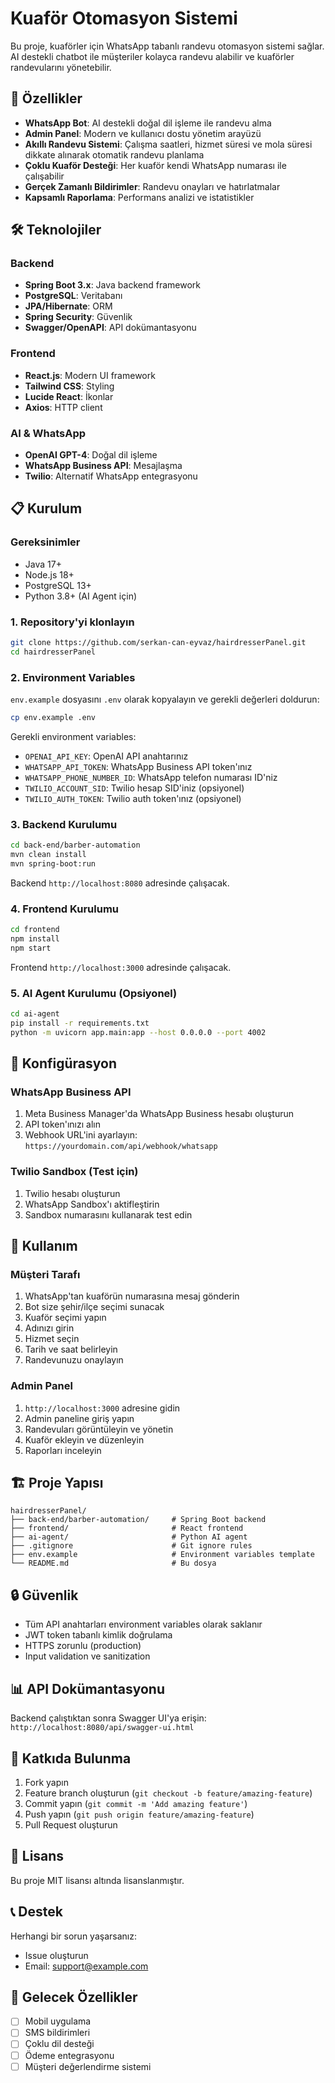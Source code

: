 # Kuaför Otomasyon Sistemi

Bu proje, kuaförler için WhatsApp tabanlı randevu otomasyon sistemi sağlar. AI destekli chatbot ile müşteriler kolayca randevu alabilir ve kuaförler randevularını yönetebilir.

## 🚀 Özellikler

- **WhatsApp Bot**: AI destekli doğal dil işleme ile randevu alma
- **Admin Panel**: Modern ve kullanıcı dostu yönetim arayüzü
- **Akıllı Randevu Sistemi**: Çalışma saatleri, hizmet süresi ve mola süresi dikkate alınarak otomatik randevu planlama
- **Çoklu Kuaför Desteği**: Her kuaför kendi WhatsApp numarası ile çalışabilir
- **Gerçek Zamanlı Bildirimler**: Randevu onayları ve hatırlatmalar
- **Kapsamlı Raporlama**: Performans analizi ve istatistikler

## 🛠️ Teknolojiler

### Backend
- **Spring Boot 3.x**: Java backend framework
- **PostgreSQL**: Veritabanı
- **JPA/Hibernate**: ORM
- **Spring Security**: Güvenlik
- **Swagger/OpenAPI**: API dokümantasyonu

### Frontend
- **React.js**: Modern UI framework
- **Tailwind CSS**: Styling
- **Lucide React**: İkonlar
- **Axios**: HTTP client

### AI & WhatsApp
- **OpenAI GPT-4**: Doğal dil işleme
- **WhatsApp Business API**: Mesajlaşma
- **Twilio**: Alternatif WhatsApp entegrasyonu

## 📋 Kurulum

### Gereksinimler
- Java 17+
- Node.js 18+
- PostgreSQL 13+
- Python 3.8+ (AI Agent için)

### 1. Repository'yi klonlayın
```bash
git clone https://github.com/serkan-can-eyvaz/hairdresserPanel.git
cd hairdresserPanel
```

### 2. Environment Variables
`env.example` dosyasını `.env` olarak kopyalayın ve gerekli değerleri doldurun:

```bash
cp env.example .env
```

Gerekli environment variables:
- `OPENAI_API_KEY`: OpenAI API anahtarınız
- `WHATSAPP_API_TOKEN`: WhatsApp Business API token'ınız
- `WHATSAPP_PHONE_NUMBER_ID`: WhatsApp telefon numarası ID'niz
- `TWILIO_ACCOUNT_SID`: Twilio hesap SID'iniz (opsiyonel)
- `TWILIO_AUTH_TOKEN`: Twilio auth token'ınız (opsiyonel)

### 3. Backend Kurulumu
```bash
cd back-end/barber-automation
mvn clean install
mvn spring-boot:run
```

Backend `http://localhost:8080` adresinde çalışacak.

### 4. Frontend Kurulumu
```bash
cd frontend
npm install
npm start
```

Frontend `http://localhost:3000` adresinde çalışacak.

### 5. AI Agent Kurulumu (Opsiyonel)
```bash
cd ai-agent
pip install -r requirements.txt
python -m uvicorn app.main:app --host 0.0.0.0 --port 4002
```

## 🔧 Konfigürasyon

### WhatsApp Business API
1. Meta Business Manager'da WhatsApp Business hesabı oluşturun
2. API token'ınızı alın
3. Webhook URL'ini ayarlayın: `https://yourdomain.com/api/webhook/whatsapp`

### Twilio Sandbox (Test için)
1. Twilio hesabı oluşturun
2. WhatsApp Sandbox'ı aktifleştirin
3. Sandbox numarasını kullanarak test edin

## 📱 Kullanım

### Müşteri Tarafı
1. WhatsApp'tan kuaförün numarasına mesaj gönderin
2. Bot size şehir/ilçe seçimi sunacak
3. Kuaför seçimi yapın
4. Adınızı girin
5. Hizmet seçin
6. Tarih ve saat belirleyin
7. Randevunuzu onaylayın

### Admin Panel
1. `http://localhost:3000` adresine gidin
2. Admin paneline giriş yapın
3. Randevuları görüntüleyin ve yönetin
4. Kuaför ekleyin ve düzenleyin
5. Raporları inceleyin

## 🏗️ Proje Yapısı

```
hairdresserPanel/
├── back-end/barber-automation/     # Spring Boot backend
├── frontend/                       # React frontend
├── ai-agent/                       # Python AI agent
├── .gitignore                      # Git ignore rules
├── env.example                     # Environment variables template
└── README.md                       # Bu dosya
```

## 🔒 Güvenlik

- Tüm API anahtarları environment variables olarak saklanır
- JWT token tabanlı kimlik doğrulama
- HTTPS zorunlu (production)
- Input validation ve sanitization

## 📊 API Dokümantasyonu

Backend çalıştıktan sonra Swagger UI'ya erişin:
`http://localhost:8080/api/swagger-ui.html`

## 🤝 Katkıda Bulunma

1. Fork yapın
2. Feature branch oluşturun (`git checkout -b feature/amazing-feature`)
3. Commit yapın (`git commit -m 'Add amazing feature'`)
4. Push yapın (`git push origin feature/amazing-feature`)
5. Pull Request oluşturun

## 📄 Lisans

Bu proje MIT lisansı altında lisanslanmıştır.

## 📞 Destek

Herhangi bir sorun yaşarsanız:
- Issue oluşturun
- Email: support@example.com

## 🎯 Gelecek Özellikler

- [ ] Mobil uygulama
- [ ] SMS bildirimleri
- [ ] Çoklu dil desteği
- [ ] Ödeme entegrasyonu
- [ ] Müşteri değerlendirme sistemi